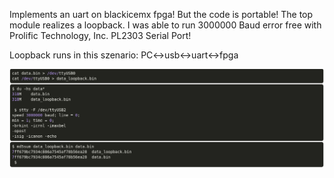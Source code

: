 Implements an uart on blackicemx fpga! But the code is portable! The top module realizes a loopback.
I was able to run 3000000 Baud error free with Prolific Technology, Inc. PL2303 Serial Port!

Loopback runs in this szenario: PC<->usb<->uart<->fpga

![verify](verify.png)
